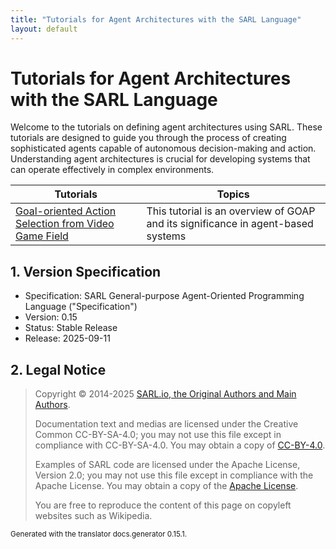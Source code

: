 ```yaml
---
title: "Tutorials for Agent Architectures with the SARL Language"
layout: default
---
```


# Tutorials for Agent Architectures with the SARL Language

Welcome to the tutorials on defining agent architectures using SARL. These tutorials are designed to guide you through the process of creating sophisticated agents capable of autonomous decision-making and action. Understanding agent architectures is crucial for developing systems that can operate effectively in complex environments.

| Tutorials | Topics |
|----------|-------|
| [Goal-oriented Action Selection from Video Game Field](./GameTGob.html) | This tutorial is an overview of GOAP and its significance in agent-based systems |

## 1. Version Specification

* Specification: SARL General-purpose Agent-Oriented Programming Language ("Specification")
* Version: 0.15
* Status: Stable Release
* Release: 2025-09-11

## 2. Legal Notice

> Copyright &copy; 2014-2025 [SARL.io, the Original Authors and Main Authors](http://www.sarl.io/about/index.html).
>
> Documentation text and medias are licensed under the Creative Common CC-BY-SA-4.0;
> you may not use this file except in compliance with CC-BY-SA-4.0.
> You may obtain a copy of [CC-BY-4.0](https://creativecommons.org/licenses/by-sa/4.0/deed.en).
>
> Examples of SARL code are licensed under the Apache License, Version 2.0;
> you may not use this file except in compliance with the Apache License.
> You may obtain a copy of the [Apache License](http://www.apache.org/licenses/LICENSE-2.0).
>
> You are free to reproduce the content of this page on copyleft websites such as Wikipedia.

<small>Generated with the translator docs.generator 0.15.1.</small>
